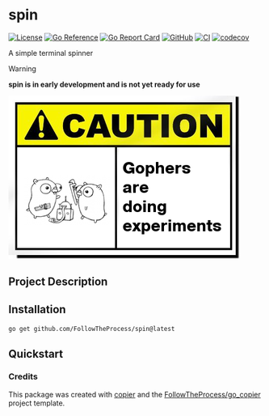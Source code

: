 # spin

[![License](https://img.shields.io/github/license/FollowTheProcess/spin)](https://github.com/FollowTheProcess/spin)
[![Go Reference](https://pkg.go.dev/badge/github.com/FollowTheProcess/spin.svg)](https://pkg.go.dev/github.com/FollowTheProcess/spin)
[![Go Report Card](https://goreportcard.com/badge/github.com/FollowTheProcess/spin)](https://goreportcard.com/report/github.com/FollowTheProcess/spin)
[![GitHub](https://img.shields.io/github/v/release/FollowTheProcess/spin?logo=github&sort=semver)](https://github.com/FollowTheProcess/spin)
[![CI](https://github.com/FollowTheProcess/spin/workflows/CI/badge.svg)](https://github.com/FollowTheProcess/spin/actions?query=workflow%3ACI)
[![codecov](https://codecov.io/gh/FollowTheProcess/spin/branch/main/graph/badge.svg)](https://codecov.io/gh/FollowTheProcess/spin)

A simple terminal spinner

> [!WARNING]
> **spin is in early development and is not yet ready for use**

![caution](./img/caution.png)

## Project Description

## Installation

```shell
go get github.com/FollowTheProcess/spin@latest
```

## Quickstart

### Credits

This package was created with [copier] and the [FollowTheProcess/go_copier] project template.

[copier]: https://copier.readthedocs.io/en/stable/
[FollowTheProcess/go_copier]: https://github.com/FollowTheProcess/go_copier
